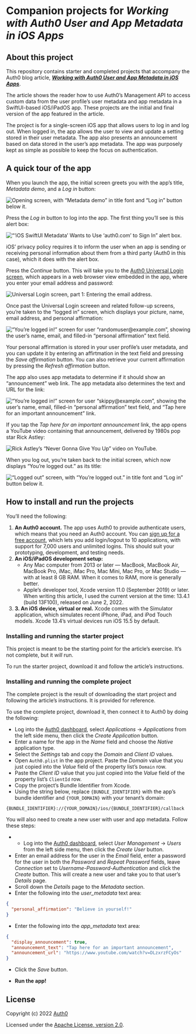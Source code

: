 # Companion projects for _Working with Auth0 User and App Metadata in iOS Apps_

## About this project

This repository contains starter and completed projects that accompany the Auth0 blog article, [**_Working with Auth0 User and App Metadata in iOS Apps_**](https://auth0.com/blog/working-auth0-user-app-metadata-ios-apps/).

The article shows the reader how to use Auth0’s Management API to access custom data from the user profile’s user metadata and app metadata in a SwiftUI-based iOS/iPadOS app. These projects are the initial and final version of the app featured in the article.

The project is for a single-screen iOS app that allows users to log in and log out. When logged in, the app allows the user to view and update a setting stored in their user metadata. The app also presents an announcement based on data stored in the user’s app metadata. The app was purposely kept as simple as possible to keep the focus on authentication.


## A quick tour of the app

When you launch the app, the initial screen greets you with the app’s title, _Metadata demo_, and a _Log in_ button:

![Opening screen, with “Metadata demo” in title font and “Log in” button below it.](https://images.ctfassets.net/23aumh6u8s0i/7vndxtjzjvZergPPK2SraE/3cb5987a350627318b07e31846b5b179/starter_screen_1.png)

Press the _Log in_ button to log into the app. The first thing you’ll see is this alert box:

![“‘iOS SwiftUI Metadata’ Wants to Use ‘auth0.com’ to Sign In” alert box.](https://images.ctfassets.net/23aumh6u8s0i/47OcYsux9USeY3h9LkUkXd/d68b8a305439f3b4a9a9056e6c230f8f/starter_screen_2.png)

iOS’ privacy policy requires it to inform the user when an app is sending or receiving personal information about them from a third party (Auth0 in this case), which it does with the alert box.

Press the _Continue_ button. This will take you to the [Auth0 Universal Login screen](https://auth0.com/docs/login/universal-login), which appears in a web browser view embedded in the app, where you enter your email address and password:

![Universal Login screen, part 1: Entering the email address.](https://images.ctfassets.net/23aumh6u8s0i/2lvbR45kgrMSr0TGxUmv5i/fd6d7814492b31a3174c674a5a1c65bc/starter_screen_3.png)

Once past the Universal Login screeen and related follow-up screens, you’re taken to the “logged in” screen, which displays your picture, name, email address, and personal affirmation:

![“You’re logged in!” screen for user “randomuser@example.com”, showing the user’s name, email, and filled-in “personal affirmation” text field.](https://images.ctfassets.net/23aumh6u8s0i/uUnKzMN7qJpmD95UE3qYz/6903d77eb11089eca00a09f070657932/complete_screen_8.png)

Your personal affirmation is stored in your user profile’s user metadata, and you can update it by entering an affirtmation in the text field and pressing the _Save affirmation_ button. You can also retrieve your current affirmation by pressing the _Refresh affirmation_ button.

The app also uses app metadata to determine if it should show an “announcement” web link. The app metadata also determines the text and URL for the link:

![“You’re logged in!” screen for user “skippy@example.com”, showing the user’s name, email, filled-in “personal affirmation” text field, and “Tap here for an important announcement” link.](https://images.ctfassets.net/23aumh6u8s0i/334xQBVhg8lzHog02QOMbJ/926f81a8a9c0258c1d3fb8ddaf8003cb/complete_screen_9.png)

If you tap the _Tap here for an important announcement_ link, the app opens a YouTube video containing that announcement, delivered by 1980s pop star Rick Astley: 

![Rick Astley’s “Never Gonna Give You Up” video on YouTube.](https://images.ctfassets.net/23aumh6u8s0i/6wiQ6bEOGkmc56PWdvABtF/1a07ef4965142501957c15a420293040/complete_screen_10.png)

When you log out, you’re taken back to the initial screen, which now displays “You’re logged out.” as its title:

![“Logged out” screen, with “You’re logged out.” in title font and “Log in” button below it.](https://images.ctfassets.net/23aumh6u8s0i/2i4ACeHwoGIlFCWHmonN0b/e5e0d353d936749db4843f7442484ae5/complete_screen_12.png)


## How to install and run the projects

You’ll need the following:

1. **An Auth0 account.** The app uses Auth0 to provide authenticate users, which means that you need an Auth0 account. You can <a href="https://auth0.com/signup" 
  data-amp-replace="CLIENT_ID" 
  data-amp-addparams="anonId=CLIENT_ID(cid-scope-cookie-fallback-name)">
  sign up for a free account</a>, which lets you add login/logout to 10 applications, with support for 7,000 users and unlimited logins. This should suit your prototyping, development, and testing needs.
2. **An iOS/iPadOS development setup:** 
	* Any Mac computer from 2013 or later — MacBook, MacBook Air, MacBook Pro, iMac, iMac Pro, Mac Mini, Mac Pro, or Mac Studio — with at least 8 GB RAM. When it comes to RAM, more is generally better.
	- Apple’s developer tool, Xcode version 11.0 (September 2019) or later. When writing this article, I used the current version at the time: 13.4.1 (build 13F100), released on June 2, 2022.
3. **3. An iOS device, virtual or real.** Xcode comes with the Simulator application, which simulates recent iPhone, iPad, and iPod Touch models. Xcode 13.4’s virtual devices run iOS 15.5 by default.


### Installing and running the starter project

This project is meant to be the starting point for the article’s exercise. It’s not complete, but it _will_ run.

To run the starter project, download it and follow the article’s instructions.


### Installing and running the complete project

The complete project is the result of downloading the start project and following the article’s instructions. It is provided for reference.

To use the complete project, download it, then connect it to Auth0 by doing the following:

* Log into the [Auth0 dashboard](https://manage.auth0.com/dashboard/), select _Applications_ → _Applications_ from the left side menu, then click the _Create Application_ button.
* Enter a name for the app in the _Name_ field and choose the _Native_ application type.
* Select the _Settings_ tab and copy the _Domain_ and _Client ID_ values.
* Open `Auth0.plist` in the app project. Paste the _Domain_ value that you just copied into the _Value_ field of the property list’s `Domain` row.
* Paste the _Client ID_ value that you just copied into the _Value_ field of the property list’s `ClientId` row.
* Copy the project’s Bundle Identifier from Xcode.
* Using the string below, replace `{BUNDLE_IDENTIFIER}` with the app’s bundle identifier and `{YOUR_DOMAIN}` with your tenant’s domain:

```
{BUNDLE_IDENTIFIER}://{YOUR_DOMAIN}/ios/{BUNDLE_IDENTIFIER}/callback
```

You will also need to create a new user with user and app metadata. Follow these steps:

* * Log into the [Auth0 dashboard](https://manage.auth0.com/dashboard/), select _User Management_ → _Users_ from the left side menu, then click the _Create User_ button.
* Enter an email address for the user in the _Email_ field, enter a password for the user in both the _Password_ and _Repeat Password_ fields, leave _Connection_ set to _Username-Password-Authentication_ and click the _Create_ button. This will create a new user and take you to that user’s _Details_ page.
* Scroll down the _Details_ page to the _Metadata_ section.
* Enter the following into the _user\_metadata_ text area:

```json
{
  "personal_affirmation": "Believe in yourself!"
}
```

* Enter the following into the _app\_metadata_ text area:

```json
{
  "display_announcement": true,
  "announcement_text": "Tap here for an important announcement",
  "announcement_url": "https://www.youtube.com/watch?v=DLzxrzFCyOs"
}
```

* Click the _Save_ button.

* **Run the app!**


## License

Copyright (c) 2022 [Auth0](http://auth0.com)

Licensed under the [Apache License, version 2.0](https://opensource.org/licenses/Apache-2.0).